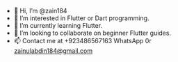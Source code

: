 - 👋 Hi, I’m @zain184
- 👀 I’m interested in Flutter or Dart programming.
- 🌱 I’m currently learning Flutter.
- 💞️ I’m looking to collaborate on beginner Flutter guides. 
- 📫 Contact me at +923486567163 WhatsApp 0r zainulabdin184@gmail.com

<!---
zain184/zain184 is a ✨ special ✨ repository because its `README.md` (this file) appears on your GitHub profile.
You can click the Preview link to take a look at your changes.
--->
